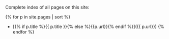 
Complete index of all pages on this site:


{% for p in site.pages | sort %}
  * [{% if p.title %}{{ p.title }}{% else %}{{p.url}}{% endif %}]({{ p.url}})
{% endfor %}
